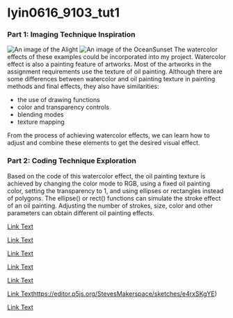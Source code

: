 # lyin0616_9103_tut1
### Part 1: Imaging Technique Inspiration 
![An image of the Alight](readmeImages/Alight.jpg)
![An image of the OceanSunset](readmeImages/Sunset.jpg)
The watercolor effects of these examples could be incorporated into my project. Watercolor effect is also a painting feature of artworks. Most of the artworks in the assignment requirements use the texture of oil painting. Although there are some differences between watercolor and oil painting texture in painting methods and final effects, they also have similarities:
- the use of drawing functions
- color and transparency controls
- blending modes
- texture mapping

From the process of achieving watercolor effects, we can learn how to adjust and combine these elements to get the desired visual effect.

### Part 2: Coding Technique Exploration
Based on the code of this watercolor effect, the oil painting texture is achieved by changing the color mode to RGB, using a fixed oil painting color, setting the transparency to 1, and using ellipses or rectangles instead of polygons. The ellipse() or rect() functions can simulate the stroke effect of an oil painting. Adjusting the number of strokes, size, color and other parameters can obtain different oil painting effects.

[Link Text](https://www.youtube.com/watch?v=smO_u27QRK0&t=25s)

[Link Text](https://openprocessing.org/sketch/1009901)

[Link Text](https://www.youtube.com/watch?v=olXv8GOfpNw&t=0s)

[Link Text](https://editor.p5js.org/BarneyCodes/sketches/QAEms_Oh8)

[Link Text](https://www.youtube.com/watch?v=MEYdsoZua7E&t=8s)

[Link Text](https://editor.p5js.org/StevesMakerspace/sketches/e4rxSKgYE)https://editor.p5js.org/StevesMakerspace/sketches/e4rxSKgYE)

[Link Text](https://editor.p5js.org/StevesMakerspace/sketches/5LrCjYNka)
  





